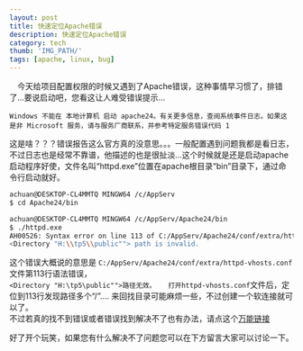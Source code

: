 ```yaml
---
layout: post
title: 快速定位Apache错误
description: 快速定位Apache错误
category: tech
thumb: 'IMG_PATH/'
tags: [apache, linux, bug]
---
```


&emsp;今天给项目配置权限的时候又遇到了Apache错误，这种事情早习惯了，排错了...要说启动吧，您看这让人难受错误提示...

    Windows 不能在 本地计算机 启动 apache24。有关更多信息，查阅系统事件日志。如果这是非 Microsoft 服务，请与服务厂商联系，并参考特定服务错误代码 1

这是啥？？？错误报告这么官方真的没意思。。。一般配置遇到问题我都是看日志，不过日志也是经常不靠谱，他描述的也是很扯淡...这个时候就是还是启动apache启动程序好使，文件名叫“httpd.exe”位置在apache根目录“bin”目录下，通过命令行启动就好。
```bash
achuan@DESKTOP-CL4MMTQ MINGW64 /c/AppServ
$ cd Apache24/bin

achuan@DESKTOP-CL4MMTQ MINGW64 /c/AppServ/Apache24/bin
$ ./httpd.exe
AH00526: Syntax error on line 113 of C:/AppServ/Apache24/conf/extra/httpd-vhosts.conf:
<Directory "H:\\tp5\\public""> path is invalid.
```

这个错误大概说的意思是 `C:/AppServ/Apache24/conf/extra/httpd-vhosts.conf` 文件第113行语法错误，  
`<Directory "H:\tp5\public"">路径无效。  
打开httpd-vhosts.conf`文件后，定位到113行发现路径多个“/”....
来回找目录可能麻烦一些，不过创建一个软连接就可以了。  
不过若真的找不到错误或者错误找到解决不了也有办法，请点这个[万能链接][1]

好了开个玩笑，如果您有什么解决不了问题您可以在下方留言大家可以讨论一下。


[1]: https://www.google.com?achuan.io
